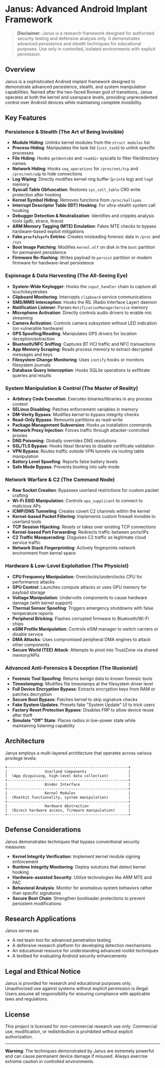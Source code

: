 # Janus: Advanced Android Implant Framework

> **Disclaimer**: Janus is a research framework designed for authorized security testing and defensive analysis only. It demonstrates advanced persistence and stealth techniques for educational purposes. Use only in controlled, isolated environments with explicit permission.

## Overview

Janus is a sophisticated Android implant framework designed to demonstrate advanced persistence, stealth, and system manipulation capabilities. Named after the two-faced Roman god of transitions, Janus operates at both the kernel and userspace levels, providing unprecedented control over Android devices while maintaining complete invisibility.

## Key Features

### Persistence & Stealth (The Art of Being Invisible)

- **Module Hiding**: Unlinks kernel modules from the `struct modules` list
- **Process Hiding**: Manipulates the task list (`init_task`) to unlink specific processes
- **File Hiding**: Hooks `getdents64` and `readdir` syscalls to filter file/directory names
- **Network Hiding**: Hooks `seq_operations` for `/proc/net/tcp` and `/proc/net/udp` to hide connections
- **Log Wiping**: Directly modifies kernel ring buffer (`printk` log) and `logd` memory
- **Syscall Table Obfuscation**: Restores `sys_call_table` CR0 write protection after hooking
- **Kernel Symbol Hiding**: Removes functions from `/proc/kallsyms`
- **Interrupt Descriptor Table (IDT) Hooking**: For ultra-stealth system call hooking
- **Debugger Detection & Neutralization**: Identifies and cripples analysis tools (gdb, strace, ltrace)
- **ARM Memory Tagging (MTE) Emulation**: Fakes MTE checks to bypass hardware-based exploit mitigations
- **Fake `procfs`/`sysfs` Entries**: Creates misleading forensic data in `/proc` and `/sys`
- **Boot Image Patching**: Modifies `kernel.elf` on disk in the `boot` partition for permanent persistence
- **Firmware Re-flashing**: Writes payload to `persist` partition or modem firmware for hardware-level persistence

### Espionage & Data Harvesting (The All-Seeing Eye)

- **System-Wide Keylogger**: Hooks the `input_handler` chain to capture all touch/keystrokes
- **Clipboard Monitoring**: Intercepts `clipboard` service communications
- **SMS/MMS Interception**: Hooks the RIL (Radio Interface Layer) daemon
- **Notification Listener**: Parses `NotificationManagerService` memory
- **Microphone Activation**: Directly controls audio drivers to enable mic streaming
- **Camera Activation**: Controls camera subsystem without LED indication (on vulnerable hardware)
- **GPS Spoofing/Reading**: Manipulates GPS drivers for location deception/extraction
- **Bluetooth/NFC Sniffing**: Captures BT HCI traffic and NFC transactions
- **App Memory Scraping**: Reads process memory to extract decrypted messages and keys
- **Filesystem Change Monitoring**: Uses `inotify` hooks or monitors filesystem journals
- **Database Query Interception**: Hooks SQLite operations to exfiltrate queries and results

### System Manipulation & Control (The Master of Reality)

- **Arbitrary Code Execution**: Executes binaries/libraries in any process context
- **SELinux Disabling**: Patches enforcement variables in memory
- **DM-Verity Bypass**: Modifies kernel to bypass integrity checks
- **Read-Only Bypass**: Remounts partitions as read-write
- **Package Management Subversion**: Hooks `pm` installation commands
- **Network Proxy Injection**: Forces traffic through attacker-controlled proxies
- **DNS Poisoning**: Globally overrides DNS resolutions
- **SSL/TLS Bypass**: Hooks libssl libraries to disable certificate validation
- **VPN Bypass**: Routes traffic outside VPN tunnels via routing table manipulation
- **Battery Level Spoofing**: Reports false battery levels
- **Safe Mode Bypass**: Prevents booting into safe mode

### Network Warfare & C2 (The Command Node)

- **Raw Socket Creation**: Bypasses userland restrictions for custom packet crafting
- **Wi-Fi SSID Manipulation**: Controls `wpa_supplicant` to connect to malicious APs
- **ICMP/DNS Tunneling**: Creates covert C2 channels within the kernel
- **Kernel-based Packet Filtering**: Implements custom firewall invisible to userland tools
- **TCP Session Hijacking**: Resets or takes over existing TCP connections
- **Kernel-based Port Forwarding**: Redirects traffic between ports/IPs
- **C2 Traffic Masquerading**: Disguises C2 traffic as legitimate cloud service traffic
- **Network Stack Fingerprinting**: Actively fingerprints network environment from kernel space

### Hardware & Low-Level Exploitation (The Physicist)

- **CPU Frequency Manipulation**: Overclocks/underclocks CPU for performance attacks
- **GPU Control**: Launches compute attacks or uses GPU memory for payload storage
- **Voltage Manipulation**: Undervolts components to cause hardware damage (with kernel support)
- **Thermal Sensor Spoofing**: Triggers emergency shutdowns with false temperature reports
- **Peripheral Bricking**: Flashes corrupted firmware to Bluetooth/Wi-Fi chips
- **eSIM Profile Manipulation**: Controls eSIM manager to switch carriers or disable service
- **DMA Attacks**: Uses compromised peripheral DMA engines to attack other components
- **Secure World (TEE) Attack**: Attempts to pivot into TrustZone via shared memory/APIs

### Advanced Anti-Forensics & Deception (The Illusionist)

- **Forensic Tool Spoofing**: Returns benign data to known forensic tools
- **Timestomping**: Modifies file timestamps at the filesystem driver level
- **Full Device Encryption Bypass**: Extracts encryption keys from RAM or patches decryption
- **Secure Boot Bypass**: Patches kernel to skip signature checks
- **Fake System Updates**: Presets fake "System Update" UI to trick users
- **Factory Reset Protection Bypass**: Disables FRP to allow device reuse after theft
- **Simulate "Off" State**: Places radios in low-power state while maintaining listening capability

## Architecture

Janus employs a multi-layered architecture that operates across various privilege levels:

```
+-------------------------------------------------------+
|                 Userland Components                   |
|  (App disguising, high-level data collection)         |
+-------------------------------------------------------+
|                 Binder Interface                      |
+-------------------------------------------------------+
|                 Kernel Modules                        |
|  (Rootkit functionality, system manipulation)         |
+-------------------------------------------------------+
|                 Hardware Abstraction                  |
|  (Direct hardware access, firmware manipulation)      |
+-------------------------------------------------------+
```

## Defense Considerations

Janus demonstrates techniques that bypass conventional security measures:

- **Kernel Integrity Verification**: Implement kernel module signing enforcement
- **Runtime Integrity Monitoring**: Deploy solutions that detect kernel hooking
- **Hardware-assisted Security**: Utilize technologies like ARM MTE and PAC
- **Behavioral Analysis**: Monitor for anomalous system behaviors rather than specific signatures
- **Secure Boot Chain**: Strengthen bootloader protections to prevent persistent modifications

## Research Applications

Janus serves as:
- A red team tool for advanced penetration testing
- A defensive research platform for developing detection mechanisms
- An educational resource for understanding advanced rootkit techniques
- A testbed for evaluating Android security enhancements

## Legal and Ethical Notice

Janus is provided for research and educational purposes only. Unauthorized use against systems without explicit permission is illegal. Users assume all responsibility for ensuring compliance with applicable laws and regulations.

## License

This project is licensed for non-commercial research use only. Commercial use, modification, or redistribution is prohibited without explicit authorization.

---
**Warning**: The techniques demonstrated by Janus are extremely powerful and can cause permanent device damage if misused. Always exercise extreme caution in controlled environments.